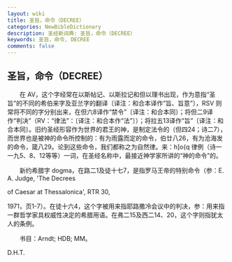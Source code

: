 ```yaml
---
layout: wiki
title: 圣旨，命令（DECREE）
categories: NewBibleDictionary
description: 圣经新词典: 圣旨，命令（DECREE）
keywords: 圣旨，命令, DECREE
comments: false
---
```


## 圣旨，命令（DECREE）

　　在 AV，这个字经常在以斯帖记、以斯拉记和但以理书出现，作为意指“圣旨”的不同的希伯来字及亚兰字的翻译〔译注：和合本译作“旨、旨意”〕，RSV 则常将不同的字分别出来，在但六8译作“禁令”〔译注：和合本同〕；将但二9译作“判决”（RV：“律法”：〔译注：和合本作“法”〕）；将拉五13译作“旨”〔译注：和合本同〕。旧约圣经形容作为世界的君王的神，是制定法令的（但四24；诗二7），而世界也是被神的命令所控制的：有为雨露而定的命令，伯廿八26，有为沧海发的命令，箴八29。论到这些命令，我们都称之为自然律。来：h]o{q 律例（诗一一九5、8、12等等）一词，在圣经名称中，最接近神学家所讲的“神的命令”的。

　　新约希腊字 dogma，在路二1及徒十七7，是指罗马王帝的特别命令（参：E. A. Judge, 'The Decrees

of Caesar at Thessalonica', RTR 30,

1971，页1-7）。在徒十六4，这个字被用来指耶路撒冷会议中的判决，参：用来指一群哲学家具权威性决定的希腊用语。在弗二15及西二14、20，这个字则指犹太人的条例。

　　书目：Arndt; HDB; MM。

D.H.T.








